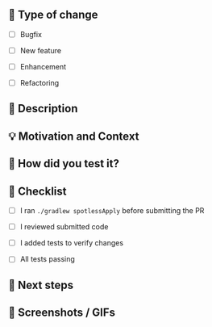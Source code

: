 ## :loudspeaker: Type of change
<!--- Put an `x` in the boxes that apply -->
- [ ] Bugfix
- [ ] New feature
- [ ] Enhancement
- [ ] Refactoring


## :scroll: Description
<!--- Describe your changes in detail -->


## :bulb: Motivation and Context
<!--- Why is this change required? What problem does it solve? -->
<!--- If it fixes an open issue, please link to the issue here. -->


## :green_heart: How did you test it?


## :pencil: Checklist
<!--- Put an `x` in the boxes that apply -->
- [ ] I ran `./gradlew spotlessApply` before submitting the PR
- [ ] I reviewed submitted code
- [ ] I added tests to verify changes
- [ ] All tests passing


## :crystal_ball: Next steps


## :camera_flash: Screenshots / GIFs
<!--- Mandatory for UI changes -->
